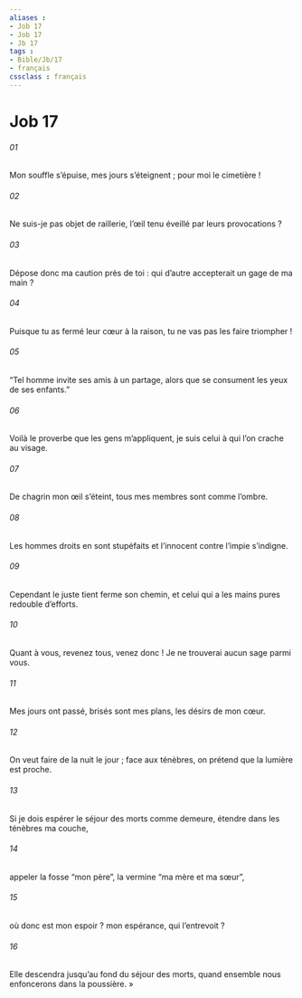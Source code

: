 ```yaml
---
aliases : 
- Job 17
- Job 17
- Jb 17
tags : 
- Bible/Jb/17
- français
cssclass : français
---
```


# Job 17

###### 01
Mon souffle s’épuise, mes jours s’éteignent ;
pour moi le cimetière !
###### 02
Ne suis-je pas objet de raillerie,
l’œil tenu éveillé par leurs provocations ?
###### 03
Dépose donc ma caution près de toi :
qui d’autre accepterait un gage de ma main ?
###### 04
Puisque tu as fermé leur cœur à la raison,
tu ne vas pas les faire triompher !
###### 05
“Tel homme invite ses amis à un partage,
alors que se consument les yeux de ses enfants.”
###### 06
Voilà le proverbe que les gens m’appliquent,
je suis celui à qui l’on crache au visage.
###### 07
De chagrin mon œil s’éteint,
tous mes membres sont comme l’ombre.
###### 08
Les hommes droits en sont stupéfaits
et l’innocent contre l’impie s’indigne.
###### 09
Cependant le juste tient ferme son chemin,
et celui qui a les mains pures redouble d’efforts.
###### 10
Quant à vous, revenez tous, venez donc !
Je ne trouverai aucun sage parmi vous.
###### 11
Mes jours ont passé,
brisés sont mes plans, les désirs de mon cœur.
###### 12
On veut faire de la nuit le jour ;
face aux ténèbres, on prétend que la lumière est proche.
###### 13
Si je dois espérer le séjour des morts comme demeure,
étendre dans les ténèbres ma couche,
###### 14
appeler la fosse “mon père”,
la vermine “ma mère et ma sœur”,
###### 15
où donc est mon espoir ?
mon espérance, qui l’entrevoit ?
###### 16
Elle descendra jusqu’au fond du séjour des morts,
quand ensemble nous enfoncerons dans la poussière. »
